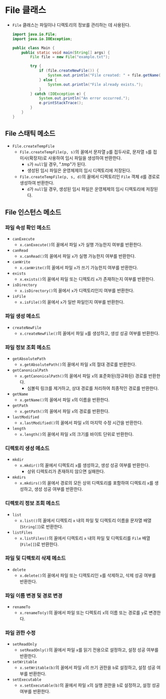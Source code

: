 # File 클래스

- `File` 클래스는 파일이나 디렉토리의 정보를 관리하는 데 사용된다.

  ```java
  import java.io.File;
  import java.io.IOException;

  public class Main {
      public static void main(String[] args) {
          File file = new File("example.txt");

          try {
              if (file.createNewFile()) {
                  System.out.println("File created: " + file.getName());
              } else {
                  System.out.println("File already exists.");
              }
          } catch (IOException e) {
              System.out.println("An error occurred.");
              e.printStackTrace();
          }
      }
  }
  ```

## File 스태틱 메소드

- `File.createTempFile`
  - `File.createTempFile(p, s)`의 꼴에서 문자열 `p`를 접두사로, 문자열 `s`를 접미사(확장자)로 사용하여 임시 파일을 생성하여 반환한다.
    - `s`가 `null`일 경우, ".tmp"가 된다.
    - 생성된 임시 파일은 운영체제의 임시 디렉토리에 저장된다.
  - `File.createTempFile(p, s, d)`의 꼴에서 디렉토리인 `File` 객체 `d`를 경로로 생성하여 반환한다.
    - `d`가 `null`일 경우, 생성된 임시 파일은 운영체제의 임시 디렉토리에 저장된다.

## File 인스턴스 메소드

### 파일 속성 확인 메소드

- `canExecute`
  - `x.canExecute()`의 꼴에서 파일 `x`가 실행 가능한지 여부를 반환한다.
- `canRead`
  - `x.canRead()`의 꼴에서 파일 `x`가 실행 가능한지 여부를 반환한다.
- `canWrite`
  - `x.canWrite()`의 꼴에서 파일 `x`가 쓰기 가능한지 여부를 반환한다.
- `exists`
  - `x.exists()`의 꼴에서 파일 또는 디렉토리 `x`가 존재하는지 여부를 반환한다.
- `isDirectory`
  - `x.isDirectory()`의 꼴에서 `x`가 디렉토리인지 여부를 반환한다.
- `isFile`
  - `x.isFile()`의 꼴에서 `x`가 일반 파일인지 여부를 반환한다.

### 파일 생성 메소드

- `createNewFile`
  - `x.createNewFile()`의 꼴에서 파일 `x`를 생성하고, 생성 성공 여부를 반환한다.

### 파일 정보 조회 메소드

- `getAbsolutePath`
  - `x.getAbsolutePath()`의 꼴에서 파일 `x`의 절대 경로를 반환한다.
- `getCanonicalPath`
  - `x.getCanonicalPath()`의 꼴에서 파일 `x`의 표준화된(정규화된) 경로를 반환한다.
    - 심볼릭 링크를 제거하고, 상대 경로를 처리하여 최종적인 경로를 반환한다.
- `getName`
  - `x.getName()`의 꼴에서 파일 `x`의 이름을 반환한다.
- `getPath`
  - `x.getPath()`의 꼴에서 파일 `x`의 경로를 반환한다.
- `lastModified`
  - `x.lastModified()`의 꼴에서 파일 `x`의 마지막 수정 시간을 반환한다.
- `length`
  - `x.length()`의 꼴에서 파일 `x`의 크기를 바이트 단위로 반환한다.

### 디렉토리 생성 메소드

- `mkdir`
  - `x.mkdir()`의 꼴에서 디렉토리 `x`를 생성하고, 생성 성공 여부를 반환한다.
    - 상위 디렉토리가 존재하지 않으면 실패한다.
- `mkdirs`
  - `x.mkdirs()`의 꼴에서 경로의 모든 상위 디렉토리를 포함하여 디렉토리 `x`를 생성하고, 생성 성공 여부를 반환한다.

### 디렉토리 정보 조회 메소드

- `list`
  - `x.list()`의 꼴에서 디렉토리 `x` 내의 파일 및 디렉토리 이름을 문자열 배열(`String[]`)로 반환한다.
- `listFiles`
  - `x.listFiles()`의 꼴에서 디렉토리 `x` 내의 파일 및 디렉토리를 `File` 배열(`File[]`)로 반환한다.

### 파일 및 디렉토리 삭제 메소드

- `delete`
  - `x.delete()`의 꼴에서 파일 또는 디렉토리인 `x`를 삭제하고, 삭제 성공 여부를 반환한다.

### 파일 이름 변경 및 경로 변경

- `renameTo`
  - `x.renameTo(y)`의 꼴에서 파일 또는 디렉토리 `x`의 이름 또는 경로를 `y`로 변경한다.

### 파일 권한 수정

- `setReadOnly`
  - `setReadOnly()`의 꼴에서 파일 `x`를 읽기 전용으로 설정하고, 설정 성공 여부를 반환한다.
- `setWritable`
  - `x.setWritable(b)`의 꼴에서 파일 `x`의 쓰기 권한을 `b`로 설정하고, 설정 성공 여부를 반환한다.
- `setExecutable`
  - `x.setExecutable(b)`의 꼴에서 파일 `x`의 실행 권한을 `b`로 설정하고, 설정 성공 여부를 반환한다.
